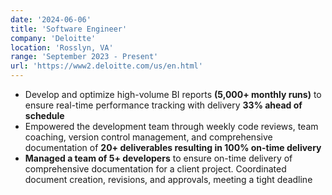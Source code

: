 ```yaml
---
date: '2024-06-06'
title: 'Software Engineer'
company: 'Deloitte'
location: 'Rosslyn, VA'
range: 'September 2023 - Present'
url: 'https://www2.deloitte.com/us/en.html'
---
```


- Develop and optimize high-volume BI reports <strong>(5,000+ monthly runs)</strong> to ensure real-time performance tracking with delivery <strong>33% ahead of schedule</strong>
- Empowered the development team through weekly code reviews, team coaching, version control management, and comprehensive documentation of <strong>20+ deliverables resulting in 100% on-time delivery</strong>
- <strong>Managed a team of 5+ developers</strong> to ensure on-time delivery of comprehensive documentation for a client project. Coordinated document creation, revisions, and approvals, meeting a tight deadline
